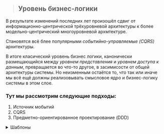 > ## Уровень бизнес-логики

В результате изменений последних лет произошёл сдвиг от информационно-центрической трёхуровневой архитектуры к более модельно-центрический многоуровневой архмтектуре.

Становятся всё блее популярными _событийно-управляемые (CQRS)_ архитектуры.

В итоге класический уровень бизнес логики, канонически размещающийся между _уровнем представления_ и _уровнем доступа к данным_, превращается во что-то другое, в засимисости от общей архитектуры системы. Но неизменным остаётся то, что так или иначе мы всё ещё должны реализовывать смысловое ядро и бизнес-логику системы в этом слое.

### Тут мы рассмотрим следующие подходы:
1. Источник мобытий
2. CQRS
3. Предметно-ориентированное проектирование (DDD)

<details>
  <summary>Шаблоны</summary>

*   <details>
    <summary>Шаблон сценарий транзакций (Transaction Script)</summary>

    Это, вероятно, самый простой шаблон для описания бизнес-логики, и при этом полностью **процедурный** _(а не объекто-ориентированный)_

    Данный шаблон поощряет игнорировать любой объектно-ориентированный подход и отображать бизнес-компоненты непосредственно в требуемые пользовательские действия. Вся бизнес-логика нашего приложения разбивается на **процедуры (сервисы)**, каждая из которых соответствует конкретному запросу, поступающему из _уровня презентации_

    Подходит для простых сценариев с прямой бизнес-логикой, которая не будет меняться и эволюционировтать.

    > ### Пример
    ```csharp
        public interface IApplicationCommand
        {
            int Run();
        }

        public class BookHotelRoom : IApplicationCommand
        {
            private readonly Customer _guest;
            private readonly DateTime _checkIn;
            private readonly DateTime _checkOut;
            private string _confirmationNumber;

            public BookHotelRoom(Customer guest, DateTime checkIn, DateTime checkOut)
            {
                _guest = guest;
                _checkIn = checkIn;
                _checkOut = checkOut;
            }

            public string ConfirmationNumber => _confirmationNumber;

            public int Run()
            {
                // начало транзакции
                // проверяем наличие комнат
                // проверяем информацию клиента (уже поселён, способ оплаты, предпочтения)
                // вычисляем стоимость номера
                // добавляем новую запись в таблицу базы данных Bookings
                // генерируем номер квитанции
                // завершаем транзакцию
                // посылаем e-mail клиенту
                // сохраняем номер квитанции в локальной переменной _confirmationNumber
            }
        }
    ```
    </details>

*   <details>
    <summary>Шаблон Модель Предметной Области (Domain Model)</summary>

    Данный шаблон предполагает, чтобы архитекторы фокусировались на ожидаемом поведении системы и на потоках джанных, лежащих в основе её работы. 

    То есть, мы просто пытаемся воспроизвести работу предметной области с помощью классов.

    Модель предметной области - это не объектная модель, созданная из набора связных классов.
    Это модель, котоаря точно описывает предметную область, _особенно процессы_, протекающие в ней.

    Главный фактор, который стоит учитывать при выборе в пользу шаблона Модели Предметной Области - сложность.
    Работа с данным шаблоном в _простом проекте_ приводит к **дополнительным затратам**, но в _крупных системах_ затраты на его настройку и обслуживание более чем **компенсируются**.

    Модель предметной области - это набор обычных классов, каждый из которых представляет важную сущность в предметной области. Для описания классов в предметной области часто используют термин **POCO (Plain Old CLR Object)**

    > ### Anemic Domain Model
        В сущностях есть только свойства, но нет методов.

    > ### Rich Domain Model
        В сущностях присутствуют как свойства, так и методы.
</details>

</details>

